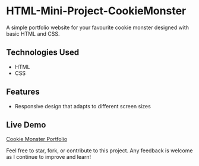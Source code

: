 # HTML-Mini-Project-CookieMonster

A simple portfolio website for your favourite cookie monster designed with basic HTML and CSS. 

## Technologies Used
- HTML
- CSS

## Features
- Responsive design that adapts to different screen sizes

## Live Demo
[Cookie Monster Portfolio](https://github.com/Eddking-QS/HTML-Mini-Project-CookieMonster)

Feel free to star, fork, or contribute to this project. Any feedback is welcome as I continue to improve and learn!
